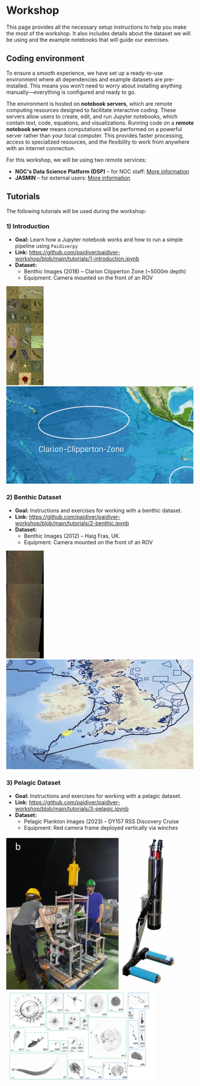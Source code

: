 # Workshop

This page provides all the necessary setup instructions to help you make the most of the workshop. It also includes details about the dataset we will be using and the example notebooks that will guide our exercises.

## Coding environment

To ensure a smooth experience, we have set up a ready-to-use environment where all dependencies and example datasets are pre-installed. This means you won’t need to worry about installing anything manually—everything is configured and ready to go.

The environment is hosted on **notebook servers**, which are remote computing resources designed to facilitate interactive coding. These servers allow users to create, edit, and run Jupyter notebooks, which contain text, code, equations, and visualizations. Running code on a **remote notebook server** means computations will be performed on a powerful server rather than your local computer. This provides faster processing, access to specialized resources, and the flexibility to work from anywhere with an internet connection.

For this workshop, we will be using two remote services:

- **NOC's Data Science Platform (DSP)** – for NOC staff: [More information](DSP.md)
- **JASMIN** – for external users: [More information](jasmin.md)

## Tutorials

The following tutorials will be used during the workshop:

### 1) Introduction

- **Goal:** Learn how a Jupyter notebook works and how to run a simple pipeline using `Paidiverpy`
- **Link:** https://github.com/paidiver/paidiver-workshop/blob/main/tutorials/1-introduction.ipynb
- **Dataset:**
    - Benthic Images (2018) – Clarion Clipperton Zone (~5000m depth)
    - Equipment: Camera mounted on the front of an ROV

<img src="assets/benthic_hf2.png" alt="Haig Fras Image 1" style="width:100px;"/>
<img src="assets/benthic_hf1.png" alt="Haig Fras Image 2" style="width:500px;"/>


### 2) Benthic Dataset

- **Goal:** Instructions and exercises for working with a benthic dataset.
- **Link:** https://github.com/paidiver/paidiver-workshop/blob/main/tutorials/2-benthic.ipynb
- **Dataset:**
    - Benthic Images (2012) – Haig Fras, UK.
    - Equipment: Camera mounted on the front of an ROV

<img src="assets/benthic_cc2.png" alt="Clarion Clipperton Image 1" style="width:100px;"/>
<img src="assets/benthic_cc1.png" alt="Clarion Clipperton Image 2" style="width:500px;"/>

### 3) Pelagic Dataset

- **Goal:** Instructions and exercises for working with a pelagic dataset.
- **Link:** https://github.com/paidiver/paidiver-workshop/blob/main/tutorials/3-pelagic.ipynb
- **Dataset:**
    - Pelagic Plankton Images (2023) – DY157 RSS Discovery Cruise
    - Equipment: Red camera frame deployed vertically via winches

<img src="assets/pelagic6.png" alt="Pelagic Image 2" style="width:300px;"/>
<img src="assets/pelagic5.png" alt="Pelagic Image 2" style="width:150px;"/>
<img src="assets/pelagic4.png" alt="Pelagic Image 1" style="width:400px;"/>
